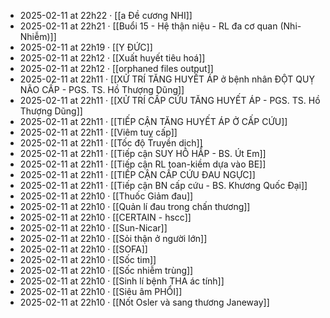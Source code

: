 - 2025-02-11 at 22h22 · [[a Đề cương NHI]]
- 2025-02-11 at 22h21 · [[Buổi 15 - Hệ thận niệu - RL đa cơ quan (Nhi-Nhiễm)]]
- 2025-02-11 at 22h19 · [[Y ĐỨC]]
- 2025-02-11 at 22h12 · [[Xuất huyết tiêu hoá]]
- 2025-02-11 at 22h12 · [[orphaned files output]]
- 2025-02-11 at 22h11 · [[XỬ TRÍ TĂNG HUYẾT ÁP ở bệnh nhân ĐỘT QUỴ NÃO CẤP - PGS. TS. Hồ Thượng Dũng]]
- 2025-02-11 at 22h11 · [[XỬ TRÍ CẤP CỨU TĂNG HUYẾT ÁP - PGS. TS. Hồ Thượng Dũng]]
- 2025-02-11 at 22h11 · [[TIẾP CẬN TĂNG HUYẾT ÁP Ở CẤP CỨU]]
- 2025-02-11 at 22h11 · [[Viêm tuỵ cấp]]
- 2025-02-11 at 22h11 · [[Tốc độ Truyền dịch]]
- 2025-02-11 at 22h11 · [[Tiếp cận SUY HÔ HẤP - BS. Út Em]]
- 2025-02-11 at 22h11 · [[Tiếp cận RL toan-kiềm dựa vào BE]]
- 2025-02-11 at 22h11 · [[TIẾP CẬN CẤP CỨU ĐAU NGỰC]]
- 2025-02-11 at 22h11 · [[Tiếp cận BN cấp cứu -  BS. Khương Quốc Đại]]
- 2025-02-11 at 22h10 · [[Thuốc Giảm đau]]
- 2025-02-11 at 22h10 · [[Quản lí đau trong chấn thương]]
- 2025-02-11 at 22h10 · [[CERTAIN - hscc]]
- 2025-02-11 at 22h10 · [[Sun-Nicar]]
- 2025-02-11 at 22h10 · [[Sỏi thận ở người lớn]]
- 2025-02-11 at 22h10 · [[SOFA]]
- 2025-02-11 at 22h10 · [[Sốc tim]]
- 2025-02-11 at 22h10 · [[Sốc nhiễm trùng]]
- 2025-02-11 at 22h10 · [[Sinh lí bệnh THA ác tính]]
- 2025-02-11 at 22h10 · [[Siêu âm PHỔI]]
- 2025-02-11 at 22h10 · [[Nốt Osler và sang thương Janeway]]
